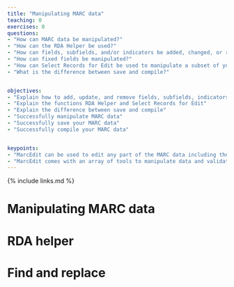 ```yaml
---
title: "Manipulating MARC data"
teaching: 0
exercises: 0
questions:
- "How can MARC data be manipulated?"
- "How can the RDA Helper be used?"
- "How can fields, subfields, and/or indicators be added, changed, or removed?"
- "How can fixed fields be manipulated?"
- "How can Select Records for Edit be used to manipulate a subset of your MARC file?"
- "What is the difference between save and compile?"


objectives:
- "Explain how to add, update, and remove fields, subfields, indicators, and fixed fields"
- "Explain the functions RDA Helper and Select Records for Edit"
- "Explain the difference between save and compile"
- "Successfully manipulate MARC data"
- "Successfully save your MARC data"
- "Successfully compile your MARC data"


keypoints:
- "MarcEdit can be used to edit any part of the MARC data including the Leader, fixed fields, fields, indicators, subfields and the content in those fields."
- "MarcEdit comes with an array of tools to manipulate data and validate MARC."
---
```


{% include links.md %}


# Manipulating MARC data


# RDA helper


# Find and replace
